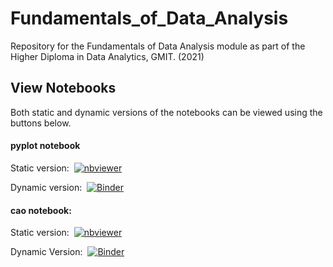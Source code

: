 # Fundamentals_of_Data_Analysis
Repository for the Fundamentals of Data Analysis module as part of the Higher Diploma in Data Analytics, GMIT. (2021)

## View Notebooks
Both static and dynamic versions of the notebooks can be viewed using the buttons below. 
#### pyplot notebook
Static version: &nbsp;[![nbviewer](https://raw.githubusercontent.com/jupyter/design/master/logos/Badges/nbviewer_badge.svg)](https://nbviewer.jupyter.org/github/Izardo/Fundamentals_of_Data_Analysis/blob/main/pyplot.ipynb)

Dynamic version: &nbsp;[![Binder](https://mybinder.org/badge_logo.svg)](https://mybinder.org/v2/gh/Izardo/Fundamentals_of_Data_Analysis/HEAD?filepath=https%3A%2F%2Fgithub.com%2FIzardo%2FFundamentals_of_Data_Analysis%2Fblob%2Fmain%2Fpyplot.ipynb)

#### cao notebook:
Static version: &nbsp;[![nbviewer](https://raw.githubusercontent.com/jupyter/design/master/logos/Badges/nbviewer_badge.svg)](https://nbviewer.jupyter.org/github/Izardo/Fundamentals_of_Data_Analysis/blob/main/cao.ipynb)

Dynamic Version: &nbsp;[![Binder](https://mybinder.org/badge_logo.svg)](https://mybinder.org/v2/gh/Izardo/Fundamentals_of_Data_Analysis/HEAD?filepath=https%3A%2F%2Fgithub.com%2FIzardo%2FFundamentals_of_Data_Analysis%2Fblob%2Fmain%2Fcao.ipynb)
